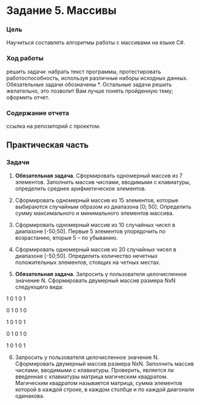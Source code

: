 # Задание 5. Массивы

### Цель

Научиться составлять алгоритмы работы с массивами на языке C#.

### Ход работы

решить задачи: набрать текст программы, протестировать работоспособность, используя различные наборы исходных данных. Обязательные задачи обозначены *. Остальные задачи решить желательно, это позволит Вам лучше понять пройденную тему;
оформить отчет.

### Содержание отчета

ссылка на репозиторий с проектом.

## Практическая часть

### Задачи

1. **Обязательная задача**. Сформировать одномерный массив из 7 элементов. Заполнить массив числами, вводимыми с клавиатуры, определить среднее арифметическое элементов.

2. Сформировать одномерный массив из 15 элементов, которые выбираются случайным образом из диапазона [0; 50]. Определить сумму максимального и минимального элементов массива.

3. Сформировать одномерный массив из 10 случайных чисел в диапазоне [-50;50]. Первые 5 элементов упорядочить по возрастанию, вторые 5 – по убыванию.

4. Сформировать одномерный массив из 20 случайных чисел в диапазоне [-50;50]. Определить количество   нечетных положительных элементов, стоящих на четных местах.


5. **Обязательная задача**. Запросить у пользователя целочисленное значение N. Сформировать двумерный массив размера NxN следующего вида:

1 0 1 0 1

0 1 0 1 0

1 0 1 0 1

0 1 0 1 0

1 0 1 0 1

6. Запросить у пользователя целочисленное значение N. Сформировать двумерный массив размера NxN. Заполнить массив числами, вводимыми с клавиатуры. Проверить, является ли введенная с клавиатуры матрица магическим квадратом. Магическим квадратом называется матрица, сумма элементов которой в каждой строке, в каждом столбце и по каждой диагонали одинакова.

